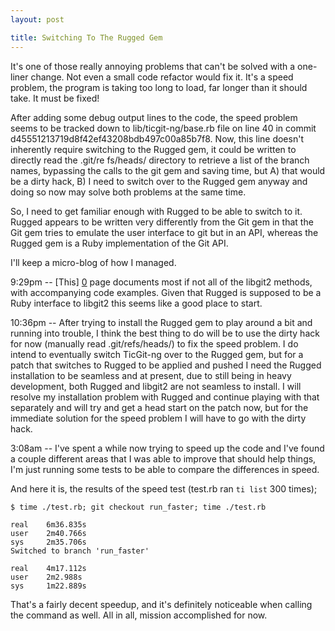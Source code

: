 ```yaml
---  
layout: post  

title: Switching To The Rugged Gem
---  
```


It's one of those really annoying problems that can't be solved with a one-liner change. Not even a small code refactor would fix it. It's a speed problem, the program is taking too long to load, far longer than it should take. It must be fixed!

After adding some debug output lines to the code, the speed problem seems to be tracked down to lib/ticgit-ng/base.rb file on line 40 in commit d45551213719d8f42ef43208bdb497c00a85b7f8. Now, this line doesn't inherently require switching to the Rugged gem, it could be written to directly read the .git/re
fs/heads/ directory to retrieve a list of the branch names, bypassing the calls to the git gem and saving time, but A) that would be a dirty hack, B) I need to switch over to the Rugged gem anyway and doing so now may solve both problems at the same time.

So, I need to get familiar enough with Rugged to be able to switch to it. Rugged appears to be written very differently from the Git gem in that the Git gem tries to emulate the user interface to git but in an API, whereas the Rugged gem is a Ruby implementation of the Git API.

I'll keep a micro-blog of how I managed.

9:29pm -- [This] [0] page documents most if not all of the libgit2 methods, with accompanying code examples.  Given that Rugged is supposed to be a Ruby interface to libgit2 this seems like a good place to start.

10:36pm -- After trying to install the Rugged gem to play around a bit and running into trouble, I think the best thing to do will be to use the dirty hack for now (manually read .git/refs/heads/) to fix the speed problem. I do intend to eventually switch TicGit-ng over to the Rugged gem, but for a patch that switches to Rugged to be applied and pushed I need the Rugged installation to be seamless and at present, due to still being in heavy development, both Rugged and libgit2 are not seamless to install. I will resolve my installation problem with Rugged and continue playing with that separately and will try and get a head start on the patch now, but for the immediate solution for the speed problem I will have to go with the dirty hack.

3:08am -- I've spent a while now trying to speed up the code and I've found a couple different areas that I was able to improve that should help things, I'm just running some tests to be able to compare the differences in speed.

And here it is, the results of the speed test (test.rb ran `ti list` 300 times);

    $ time ./test.rb; git checkout run_faster; time ./test.rb

    real    6m36.835s
    user    2m40.766s
    sys     2m35.706s
    Switched to branch 'run_faster'

    real    4m17.112s
    user    2m2.988s
    sys     1m22.889s

That's a fairly decent speedup, and it's definitely noticeable when calling the command as well. All in all, mission accomplished for now.

[0]: http://libgit2.github.com/libgit2/ex/HEAD/general.html
